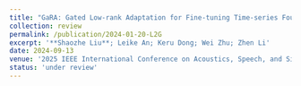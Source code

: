 ```yaml
---
title: "GaRA: Gated Low-rank Adaptation for Fine-tuning Time-series Foundation Models"
collection: review
permalink: /publication/2024-01-20-L2G
excerpt: '**Shaozhe Liu**; Leike An; Keru Dong; Wei Zhu; Zhen Li'
date: 2024-09-13
venue: '2025 IEEE International Conference on Acoustics, Speech, and Signal Processing'
status: 'under review'
---
```


<div style="display:none">paperurl: 'http://academicpages.github.io/files/Learning_Local-to-Global_Spatial-Temporal_Representation_for_Motor_Imagery_Classification.pdf'</div>
